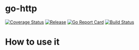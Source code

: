 # go-http

[![Coverage Status](https://coveralls.io/repos/github/deweppro/go-http/badge.svg?branch=main)](https://coveralls.io/github/deweppro/go-http?branch=main)
[![Release](https://img.shields.io/github/release/deweppro/go-http.svg?style=flat-square)](https://github.com/deweppro/go-http/releases/latest)
[![Go Report Card](https://goreportcard.com/badge/github.com/deweppro/go-http)](https://goreportcard.com/report/github.com/deweppro/go-http)
[![Build Status](https://travis-ci.com/deweppro/go-http.svg?branch=main)](https://travis-ci.com/deweppro/go-http)

# How to use it
